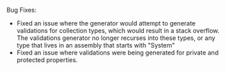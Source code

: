 
Bug Fixes:

- Fixed an issue where the generator would attempt to generate validations for collection types, which would result in a stack overflow.  The validations generator no longer recurses into these types, or any type that lives in an assembly that starts with "System"
- Fixed an issue where validations were being generated for private and protected properties.